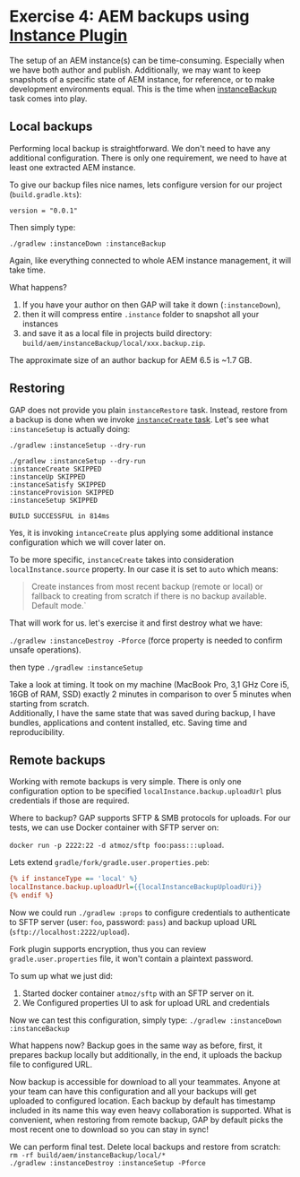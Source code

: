 # Exercise 4: AEM backups using [Instance Plugin](https://github.com/Cognifide/gradle-aem-plugin#instance-plugin)

The setup of an AEM instance(s) can be time-consuming. Especially when we have both author and publish. Additionally, we may want to keep snapshots of a specific state of AEM instance, for reference, or to make development environments equal. This is the time when [instanceBackup](https://github.com/Cognifide/gradle-aem-plugin#task-instancebackup) task comes into play. 

## Local backups

Performing local backup is straightforward. We don't need to have any additional configuration. There is only one requirement, we need to have at least one extracted AEM instance.

To give our backup files nice names, lets configure version for our project (`build.gradle.kts`):

`version = "0.0.1"` 

Then simply type:

`./gradlew :instanceDown :instanceBackup`

Again, like everything connected to whole AEM instance management, it will take time. 

What happens? 
1. If you have your author on then GAP will take it down (`:instanceDown`), 
2. then it will compress entire `.instance` folder to snapshot all your instances 
3. and save it as a local file in projects build directory: `build/aem/instanceBackup/local/xxx.backup.zip`.

The approximate size of an author backup for AEM 6.5 is ~1.7 GB.

## Restoring

GAP does not provide you plain `instanceRestore` task. Instead, restore from a backup is done when we invoke [`instanceCreate` task](https://github.com/Cognifide/gradle-aem-plugin#task-instancecreate).
Let's see what `:instanceSetup` is actually doing:

`./gradlew :instanceSetup --dry-run`

```
./gradlew :instanceSetup --dry-run
:instanceCreate SKIPPED
:instanceUp SKIPPED
:instanceSatisfy SKIPPED
:instanceProvision SKIPPED
:instanceSetup SKIPPED

BUILD SUCCESSFUL in 814ms
```

Yes, it is invoking `intanceCreate` plus applying some additional instance configuration which we will cover later on.

To be more specific, `instanceCreate` takes into consideration `localInstance.source` property. In our case it is set to `auto` which means:

> Create instances from most recent backup (remote or local) or fallback to creating from scratch if there is no backup available. Default mode.`

That will work for us. let's exercise it and first destroy what we have:

`./gradlew :instanceDestroy -Pforce` (force property is needed to confirm unsafe operations).  

then type
`./gradlew :instanceSetup`

Take a look at timing. It took on my machine (MacBook Pro, 3,1 GHz Core i5, 16GB of RAM, SSD) exactly 2 minutes in comparison to over 5 minutes when starting from scratch.  
Additionally, I have the same state that was saved during backup, I have bundles, applications and content installed, etc. Saving time and reproducibility.

## Remote backups

Working with remote backups is very simple. There is only one configuration option to be specified `localInstance.backup.uploadUrl` plus credentials if those are required.

Where to backup? GAP supports SFTP & SMB protocols for uploads. For our tests, we can use Docker container with SFTP server on:

`docker run -p 2222:22 -d atmoz/sftp foo:pass:::upload`.

Lets extend `gradle/fork/gradle.user.properties.peb`:

```ini
{% if instanceType == 'local' %}
localInstance.backup.uploadUrl={{localInstanceBackupUploadUri}}
{% endif %}
```

Now we could run `./gradlew :props` to configure credentials to authenticate to SFTP server (user: `foo`, password: `pass`) and backup upload URL (`sftp://localhost:2222/upload`). 

Fork plugin supports encryption, thus you can review `gradle.user.properties` file, it won't contain a plaintext password.

To sum up what we just did:
1. Started docker container `atmoz/sftp` with an SFTP server on it.
2. We Configured properties UI to ask for upload URL and credentials

Now we can test this configuration, simply type:
`./gradlew :instanceDown :instanceBackup`

What happens now? Backup goes in the same way as before, first, it prepares backup locally but additionally, in the end, it uploads the backup file to configured URL.

Now backup is accessible for download to all your teammates. Anyone at your team can have this configuration and all your backups will get uploaded to configured location. Each backup by default has timestamp included in its name this way even heavy collaboration is supported. What is convenient, when restoring from remote backup, GAP by default picks the most recent one to download so you can stay in sync!

We can perform final test. Delete local backups and restore from scratch:  
`rm -rf build/aem/instanceBackup/local/*`  
`./gradlew :instanceDestroy :instanceSetup -Pforce`
